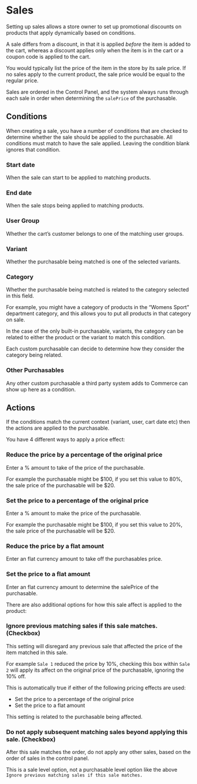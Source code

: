 # Sales

Setting up sales allows a store owner to set up promotional discounts on products that apply dynamically based on conditions.

A sale differs from a discount, in that it is applied *before* the item is added to the cart, whereas a discount applies only when the item is in the cart or a coupon code is applied to the cart.

You would typically list the price of the item in the store by its sale price. If no sales apply to the current product, the sale price would be equal to the regular price.

Sales are ordered in the Control Panel, and the system always runs through each sale in order when determining the `salePrice` of the purchasable.

## Conditions

When creating a sale, you have a number of conditions that are checked to determine whether the sale should be applied to the purchasable. All conditions must match to have the sale applied. Leaving the condition blank ignores that condition.

### Start date

When the sale can start to be applied to matching products.

### End date

When the sale stops being applied to matching products.

### User Group

Whether the cart’s customer belongs to one of the matching user groups.

### Variant

Whether the purchasable being matched is one of the selected variants.

### Category

Whether the purchasable being matched is related to the category selected in this field.

For example, you might have a category of products in the “Womens Sport” department category, and this allows you to put all products in that category on sale.

In the case of the only built-in purchasable, variants, the category can be related to either the product or the variant to match this condition.

Each custom purchasable can decide to determine how they consider the category being related.

### Other Purchasables

Any other custom purchasable a third party system adds to Commerce can show up here as a condition.

## Actions

If the conditions match the current context (variant, user, cart date etc) then the actions are applied to the purchasable.

You have 4 different ways to apply a price effect:

### Reduce the price by a percentage of the original price

Enter a % amount to take of the price of the purchasable.

For example the purchasable might be $100, if you set this value to 80%, the sale price of the purchasable will be $20.

### Set the price to a percentage of the original price

Enter a % amount to make the price of the purchasable.

For example the purchasable might be $100, if you set this value to 20%, the sale price of the purchasable will be $20.

### Reduce the price by a flat amount

Enter an flat currency amount to take off the purchasables price.

### Set the price to a flat amount

Enter an flat currency amount to determine the salePrice of the purchasable.

There are also additional options for how this sale affect is applied to the product:

### Ignore previous matching sales if this sale matches. (Checkbox)

This setting will disregard any previous sale that affected the price of the item matched in this sale.

For example `Sale 1` reduced the price by 10%, checking this box within `Sale 2` will apply its affect on the original price of the purchasable, ignoring the 10% off.

This is automatically true if either of the following pricing effects are used:

- Set the price to a percentage of the original price
- Set the price to a flat amount

This setting is related to the purchasable being affected.

### Do not apply subsequent matching sales beyond applying this sale. (Checkbox)

After this sale matches the order, do not apply any other sales, based on the order of sales in the control panel.

This is a sale level option, not a purchasable level option like the above `Ignore previous matching sales if this sale matches.`
